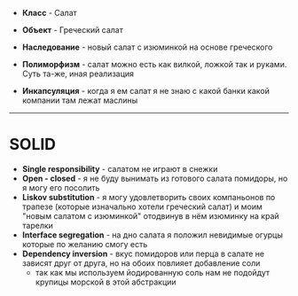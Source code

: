  + **Класс** - Салат

 + **Объект** - Греческий салат

 + **Наследование** - новый салат с изюминкой на основе греческого

 + **Полиморфизм** - салат можно есть как вилкой, ложкой так и руками. Суть та-же, иная реализация 
 + **Инкапсуляция** - когда я ем салат я не знаю с какой банки какой компании там лежат маслины
- - - 
# SOLID
+ **Single responsibility** - салатом не играют в снежки
+ **Open - closed** - я не буду вынимать из готового салата помидоры, но я могу его посолить
+ **Liskov substitution** - я могу удовлетворить своих компаньонов по трапезе (которые изначально хотели греческий салат) и моим "новым салатом с изюминкой" отодвинув в нём изюминку на край тарелки
+ **Interface segregation** - на дно салата я положил невидимые огурцы которые по желанию смогу есть
+ **Dependency inversion** - вкус помидоров или перца в салате не зависят друг от друга, но на обоих повлияет добавление соли
   +  так как мы используем йодированную соль нам не подойдут крупицы морской в этой абстракции 

